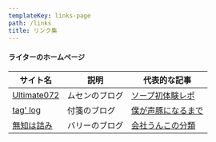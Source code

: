 ```yaml
---
templateKey: links-page
path: /links
title: リンク集
---
```

#### ライターのホームページ

| サイト名                                             | 説明      | 代表的な記事                                                         |
| ------------------------------------------------ | ------- | -------------------------------------------------------------- |
| [Ultimate072](https://ultimate072.blog.fc2.com/) | ムセンのブログ | [ソープ初体験レポ](https://ultimate072.blog.fc2.com/blog-entry-1.html) |
| [tag' log](http://tag298.blog.fc2.com/)          | 付箋のブログ  | [僕が声豚になるまで](http://tag298.blog.fc2.com/blog-entry-3.html)      |
| [無知は詰み](http://recobarry.blog.fc2.com/)          | バリーのブログ | [会社うんこの分類](http://recobarry.blog.fc2.com/blog-entry-159.html)  |